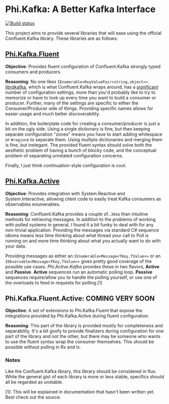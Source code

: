 # Phi.Kafka: A Better Kafka Interface

[![Build status](https://ci.appveyor.com/api/projects/status/1wnqvidk02q04e5q?svg=true)](https://ci.appveyor.com/project/BenjaminHolland/phi-kafka)

This project aims to provide several libraries that will ease using the official Confluent.Kafka library. These libraries are as follows:

## [Phi.Kafka.Fluent](https://www.nuget.org/packages/Phi.Kafka.Fluent/)
**Objective**:
Provides fluent configuration of Confluent.Kafka strongly typed consumers and producers.

**Reasoning**: No one likes `IEnumerable<KeyValuePair<string,object>>`. [librdkafka](https://github.com/edenhill/librdkafka), which is what Confluent.Kafka wraps around,  has a [significant](https://github.com/edenhill/librdkafka/blob/master/CONFIGURATION.md) number of configuration settings, more than you'd probably like to try to memorize or have to look up every time you want to build a consumer or producer. Further, many of the settings are specific to either the Consumer/Producer side of things. Providing specific names allows for easier usage and much better discoverability.

In addition, the boilerplate code for creating a consumer/producer is just a bit on the ugly side. Using a single dictionary is fine, but then keeping separate configuration "zones" means you have to start adding whitespace or `#region`s to separate them. Using multiple dictionaries and merging them is fine, but inelegant. The provided fluent syntax should solve both the aesthetic problem of having a bunch of blocky code, and the conceptual problem of separating unrelated configuration concerns.

Finally, I just think continuation-style configuration is cool.

## [Phi.Kafka.Active](https://www.nuget.org/packages/Phi.Kafka.Active/)
**Objective**:
Provides integration with System.Reactive and System.Interactive, allowing client code to easily treat Kafka consumers as observables enumerables.

**Reasoning**: Confluent.Kafka provides a couple of...less than intuitive methods for retrieving messages. In addition to the problems of working with polled systems in general, I found it a bit funky to deal with for any non-trivial application. Providing the messages via standard C# sequence idioms means less time thinking about what thread your call to Poll is running on and more time thinking about what you actually want to do with your data. 

Providing messages as either an `IEnumerable<Message<TKey,TValue>>` or an `IObservable<Message<TKey,TValue>>` gives pretty good coverage of the possible use cases. *Phi.Active.Kafka* provides these in two flavors, **Active** and **Passive**. **Active** sequences run an automatic polling loop. **Passive** sequences require/allow you to handle the polling yourself, or use one of the overloads to feed in requests for polling.[1]


## Phi.Kafka.Fluent.Active: COMING VERY SOON
**Objective**:
A set of extensions to Phi.Kafka.Fluent that expose the integrations provided by Phi.Kafka.Active during fluent configuration.

**Reasoning**:
This part of the library is provided mostly for completeness and separability. It's a bit goofy to provide finalizers during configuration for one part of the library and not the other, but there may be someone who wants to use the fluent syntax wrap the consumer themselves. This should be possible without pulling in Rx and Ix.

### Notes
Like the Confluent.Kafka library, this library should be considered in flux. While the general gist of each library is more or less stable, specifics should all be regarded as unstable. 

[1]: This will be explained in documentation that hasn't been written yet. Best check out the source.
